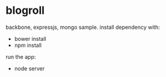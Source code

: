 # blogroll
backbone, expressjs, mongo sample.
install dependency with:
 - bower install
 - npm install
 
run the app:
 - node server
